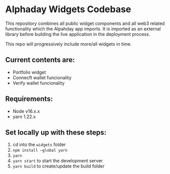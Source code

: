 # Alphaday Widgets Codebase

This repository combines all public widget components and all web3 related functionality which the Alpahday app imports.
It is imported as an external library before building the live application in the deployment process.

This repo will progressively include more/all widgets in time.

## Current contents are:

- Portfolio widget
- Connecft wallet funcionality
- Verify wallet funcionality

## Requirements:

* Node v16.x.x
* yarn 1.22.x

## Set locally up with these steps:

1) cd into the `widgets` folder
2) `npm install —global yarn`
3) `yarn`
5) `yarn start` to start the development server
6) `yarn build` to create/update the build folder
